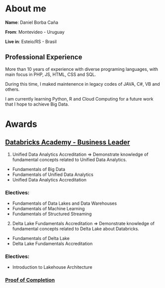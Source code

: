# About me

**Name**: Daniel Borba Caña

**From**: Montevideo - Uruguay

**Live in**: Esteio/RS - Brasil

## Professional Experience

More than 10 years of experience with diverse programing languages, with main focus in PHP, JS, HTML, CSS and SQL. 

During this time, I maked maintenence in legacy codes of JAVA, C#, VB and others.

I am currently learning Python, R and Cloud Computing for a future work that I hope to achieve Big Data.

# Awards 

## [Databricks Academy - Business Leader](https://academy.databricks.com/business-leader)

1. Unified Data Analytics Accreditation => Demonstrate knowledge of fundamental concepts related to Unified Data Analytics.
- Fundamentals of Big Data
- Fundamentals of Unified Data Analytics
- Unified Data Analytics Accreditation
### Electives:
- Fundamentals of Data Lakes and Data Warehouses
- Fundamentals of Machine Learning
- Fundamentals of Structured Streaming



2. Delta Lake Fundamentals Accreditation => Demonstrate knowledge of fundamental concepts related to Delta Lake about Databricks.
- Fundamentals of Delta Lake
- Delta Lake Fundamentals Accreditation
### Electives:
- Introduction to Lakehouse Architecture

### [Proof of Completion](https://academy.databricks.com/award/completion/50835ce3-6a5c-31da-8b8b-0d190850ff06/view-ext)

